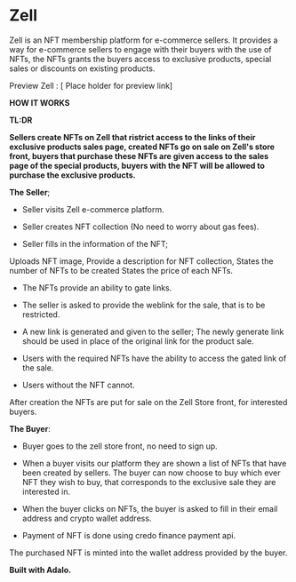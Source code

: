 # Zell
Zell is an NFT membership platform for e-commerce sellers. It provides a way for e-commerce sellers to engage with their buyers with the use of NFTs, the NFTs grants the buyers access to exclusive products, special sales or discounts on existing products. 

Preview Zell : [ Place holder for preview link] 

**HOW IT WORKS**

**TL:DR**

**Sellers create NFTs on Zell that ristrict access to the links of their exclusive products sales page, created NFTs go on sale on Zell's store front, buyers that purchase these NFTs are given access to the sales page of the special products, buyers with the NFT will be allowed to purchase the exclusive products.**




**The Seller**;

* Seller visits Zell e-commerce platform.

* Seller creates NFT collection (No need to worry about gas fees).

* Seller fills in the information of the NFT;


Uploads NFT image,
Provide a description for NFT collection, 
States the number of NFTs to be created
States the price of each NFTs.

* The NFTs provide an ability to gate links.

* The seller is asked to provide the weblink for the sale, that is to be restricted. 

* A new link is generated and given to the seller; The newly generate link should be used in place of the original link for the product sale.

* Users with the required NFTs have the ability to access the gated link of the sale. 

* Users without the NFT cannot. 

After creation the NFTs are put for sale on the Zell Store front, for interested buyers.




**The Buyer**:

* Buyer goes to the zell store front, no need to sign up. 

* When a buyer visits our platform they are shown a list of NFTs that have been created by sellers. 
The buyer can now choose to buy which ever NFT they wish to buy, that corresponds to the exclusive sale they are interested in. 

* When the buyer clicks on NFTs, the buyer is asked to fill in their email address and crypto wallet address.

* Payment of NFT is done using credo finance payment api.

The purchased NFT is minted into the wallet address provided by the buyer.




**Built with Adalo.**





